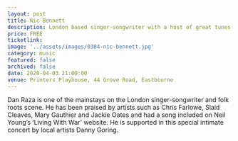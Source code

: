 ```yaml
---
layout: post
title: Nic Bennett
description: London based singer-songwriter with a host of great tunes and style!
price: FREE
ticketlink: 
image: '../assets/images/0304-nic-bennett.jpg'
category: music
featured: false
archived: false
date: 2020-04-03 21:00:00
venue: Printers Playhouse, 44 Grove Road, Eastbourne
---
```


Dan Raza is one of the mainstays on the London singer-songwriter and folk roots scene. He has been praised by artists such as Chris Farlowe, Slaid Cleaves, Mary Gauthier and Jackie Oates and had a song included on Neil Young’s ‘Living With War’ website.  He is supported in this special intimate concert by local artists Danny Goring.
